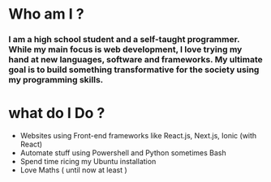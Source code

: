 



# Who am I ?

### **I am a high school student and a self-taught programmer. While my main focus is web development, I love trying my hand at new languages, software and frameworks. My ultimate goal is to build something transformative for the society using my programming skills.**

# what do I Do ?
* Websites using Front-end frameworks like React.js, Next.js, Ionic (with React)
* Automate stuff using Powershell and Python sometimes Bash
* Spend time ricing my Ubuntu installation
* Love Maths ( until now at least )





